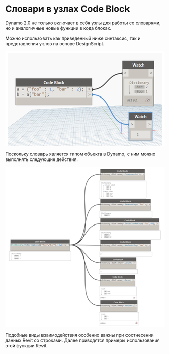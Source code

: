 

# Словари в узлах Code Block

Dynamo 2.0 не только включает в себя узлы для работы со словарями, но и аналогичные новые функции в кода блоках.

Можно использовать как приведенный ниже синтаксис, так и представления узлов на основе DesignScript.

![ИЗОБРАЖЕНИЕ](images/9-1/DYN20_Dictionary.png)

Поскольку словарь является типом объекта в Dynamo, с ним можно выполнять следующие действия.

![ИЗОБРАЖЕНИЕ](images/9-3/9-3_dictionaryCodeBlocks.png)

Подобные виды взаимодействия особенно важны при соотнесении данных Revit со строками. Далее приводятся примеры использования этой функции Revit.

